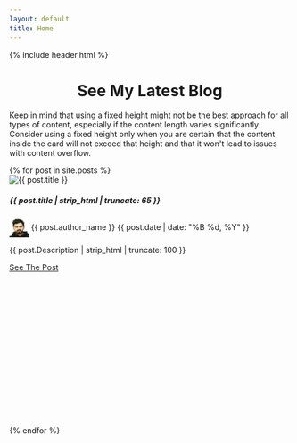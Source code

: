 ```yaml
---
layout: default
title: Home
---
```


<div class="container">
  <main>
    {% include header.html %}
  </main>
</div>

<h1 style="text-align: center">See My Latest Blog</h1>

<p>Keep in mind that using a fixed height might not be the best approach for all types of content, especially if the content length varies significantly. Consider using a fixed height only when you are certain that the content inside the card will not exceed that height and that it won't lead to issues with content overflow.</p>
<!-- Card  -->
<div class="row">
{% for post in site.posts %}
  <div class="col-sm-4 mb-3 mb-sm-0">
    <div class="card border-info mb-3">
      <div class="card-body" style="height: 450px;"> 
      <!-- Adjust the height as needed -->
      <img src="{{ post.image | relative_url }}" class="card-img-top" style="width: 100 height: 100px;" alt="{{ post.title }}">
        <h5 class="card-title">{{ post.title | strip_html | truncate: 65 }}</h5>
        
  <div style="display: inline; margin-right: 10px;">
  
  <a href="#" style="text-decoration: none">
        <img class="rounded-circle" src="assets/Images/favicon2.png" alt="Image" style="vertical-align: middle; width:35px;">
        <p style="display: inline;"><span class="badge rounded-pill text-bg-info">{{ post.author_name }}</span></p>
        </a>
        <p style="display: inline;"><span class="badge rounded-pill text-bg-info">{{ post.date | date: "%B %d, %Y" }}</span></p>
    </div>
        <p class="card-text">{{ post.Description | strip_html | truncate: 100 }}</p>
        <a href="{{ post.url | relative_url }}" class="btn btn-info">See The Post</a>
      </div>
    </div>
  </div>
    {% endfor %}
</div>